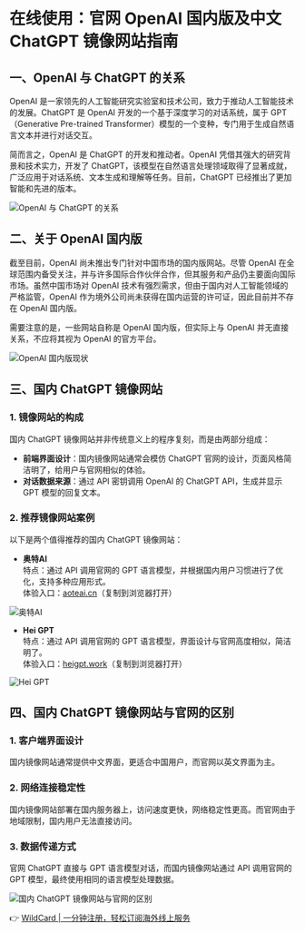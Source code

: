 # 在线使用：官网 OpenAI 国内版及中文 ChatGPT 镜像网站指南

## 一、OpenAI 与 ChatGPT 的关系

OpenAI 是一家领先的人工智能研究实验室和技术公司，致力于推动人工智能技术的发展。ChatGPT 是 OpenAI 开发的一个基于深度学习的对话系统，属于 GPT（Generative Pre-trained Transformer）模型的一个变种，专门用于生成自然语言文本并进行对话交互。

简而言之，OpenAI 是 ChatGPT 的开发和推动者。OpenAI 凭借其强大的研究背景和技术实力，开发了 ChatGPT，该模型在自然语言处理领域取得了显著成就，广泛应用于对话系统、文本生成和理解等任务。目前，ChatGPT 已经推出了更加智能和先进的版本。

![OpenAI 与 ChatGPT 的关系](https://bbtdd.com/img/15371819588508.webp@1192w)

## 二、关于 OpenAI 国内版

截至目前，OpenAI 尚未推出专门针对中国市场的国内版网站。尽管 OpenAI 在全球范围内备受关注，并与许多国际合作伙伴合作，但其服务和产品仍主要面向国际市场。虽然中国市场对 OpenAI 技术有强烈需求，但由于国内对人工智能领域的严格监管，OpenAI 作为境外公司尚未获得在国内运营的许可证，因此目前并不存在 OpenAI 国内版。

需要注意的是，一些网站自称是 OpenAI 国内版，但实际上与 OpenAI 并无直接关系，不应将其视为 OpenAI 的官方平台。

![OpenAI 国内版现状](https://bbtdd.com/img/577018026532853.webp@1192w)

## 三、国内 ChatGPT 镜像网站

### 1. 镜像网站的构成

国内 ChatGPT 镜像网站并非传统意义上的程序复刻，而是由两部分组成：

- **前端界面设计**：国内镜像网站通常会模仿 ChatGPT 官网的设计，页面风格简洁明了，给用户与官网相似的体验。
- **对话数据来源**：通过 API 密钥调用 OpenAI 的 ChatGPT API，生成并显示 GPT 模型的回复文本。

### 2. 推荐镜像网站案例

以下是两个值得推荐的国内 ChatGPT 镜像网站：

- **奥特AI**  
  特点：通过 API 调用官网的 GPT 语言模型，并根据国内用户习惯进行了优化，支持多种应用形式。  
  体验入口：[aoteai.cn](aoteai.cn)（复制到浏览器打开）

![奥特AI](https://bbtdd.com/img/821510620.webp@1192w)

- **Hei GPT**  
  特点：通过 API 调用官网的 GPT 语言模型，界面设计与官网高度相似，简洁明了。  
  体验入口：[heigpt.work](heigpt.work)（复制到浏览器打开）

![Hei GPT](https://bbtdd.com/img/309475931.webp@1192w_596h)

## 四、国内 ChatGPT 镜像网站与官网的区别

### 1. 客户端界面设计
国内镜像网站通常提供中文界面，更适合中国用户，而官网以英文界面为主。

### 2. 网络连接稳定性
国内镜像网站部署在国内服务器上，访问速度更快，网络稳定性更高。而官网由于地域限制，国内用户无法直接访问。

### 3. 数据传递方式
官网 ChatGPT 直接与 GPT 语言模型对话，而国内镜像网站通过 API 调用官网的 GPT 模型，最终使用相同的语言模型处理数据。

![国内 ChatGPT 镜像网站与官网的区别](https://bbtdd.com/img/8675017550464.webp@1192w)

👉 [WildCard | 一分钟注册，轻松订阅海外线上服务](https://bbtdd.com/WildCard)